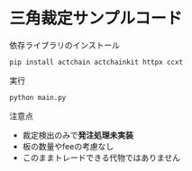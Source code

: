 # 三角裁定サンプルコード

依存ライブラリのインストール

```bash
pip install actchain actchainkit httpx ccxt
```


実行

```bash
python main.py
```

注意点
- 裁定検出のみで**発注処理未実装**
- 板の数量やfeeの考慮なし
- このままトレードできる代物ではありません